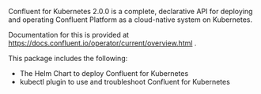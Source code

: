 Confluent for Kubernetes 2.0.0 is a complete, declarative API for deploying and operating Confluent Platform as a cloud-native system on Kubernetes.

Documentation for this is provided at https://docs.confluent.io/operator/current/overview.html .

This package includes the following:
- The Helm Chart to deploy Confluent for Kubernetes
- kubectl plugin to use and troubleshoot Confluent for Kubernetes
